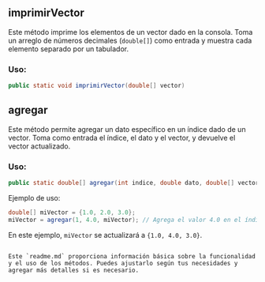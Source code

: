
## imprimirVector

Este método imprime los elementos de un vector dado en la consola. Toma un arreglo de números decimales (`double[]`) como entrada y muestra cada elemento separado por un tabulador.

### Uso:

```java
public static void imprimirVector(double[] vector)
```

## agregar

Este método permite agregar un dato específico en un índice dado de un vector. Toma como entrada el índice, el dato y el vector, y devuelve el vector actualizado.

### Uso:

```java
public static double[] agregar(int indice, double dato, double[] vector)
```

Ejemplo de uso:

```java
double[] miVector = {1.0, 2.0, 3.0};
miVector = agregar(1, 4.0, miVector); // Agrega el valor 4.0 en el índice 1
```

En este ejemplo, `miVector` se actualizará a `{1.0, 4.0, 3.0}`.
```

Este `readme.md` proporciona información básica sobre la funcionalidad y el uso de los métodos. Puedes ajustarlo según tus necesidades y agregar más detalles si es necesario.